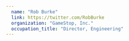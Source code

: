 ```yaml
---
  name: "Rob Burke"
  link: https://twitter.com/RobBurke
  organization: "GameStop, Inc."
  occupation_title: "Director, Engineering"
---
```

